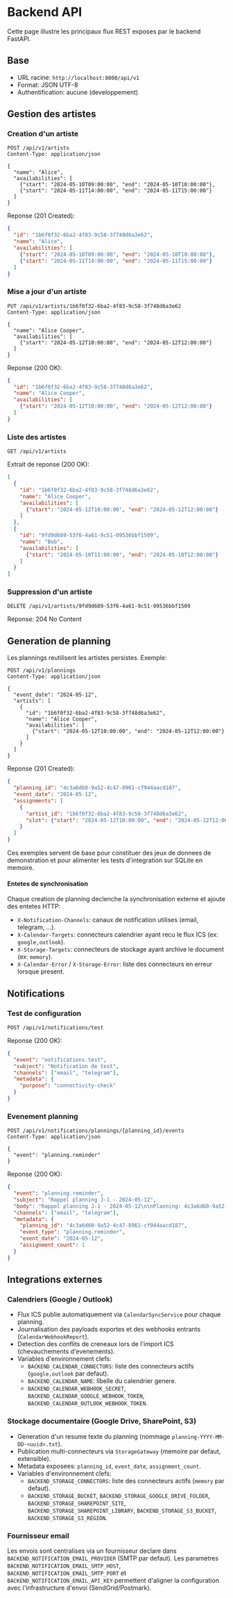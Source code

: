 # Backend API

Cette page illustre les principaux flux REST exposes par le backend FastAPI.

## Base
- URL racine: `http://localhost:8000/api/v1`
- Format: JSON UTF-8
- Authentification: aucune (developpement)

## Gestion des artistes

### Creation d'un artiste
```http
POST /api/v1/artists
Content-Type: application/json

{
  "name": "Alice",
  "availabilities": [
    {"start": "2024-05-10T09:00:00", "end": "2024-05-10T10:00:00"},
    {"start": "2024-05-11T14:00:00", "end": "2024-05-11T15:00:00"}
  ]
}
```

Reponse (201 Created):
```json
{
  "id": "1b6f0f32-6ba2-4f83-9c58-3f748d6a3e62",
  "name": "Alice",
  "availabilities": [
    {"start": "2024-05-10T09:00:00", "end": "2024-05-10T10:00:00"},
    {"start": "2024-05-11T14:00:00", "end": "2024-05-11T15:00:00"}
  ]
}
```

### Mise a jour d'un artiste
```http
PUT /api/v1/artists/1b6f0f32-6ba2-4f83-9c58-3f748d6a3e62
Content-Type: application/json

{
  "name": "Alice Cooper",
  "availabilities": [
    {"start": "2024-05-12T10:00:00", "end": "2024-05-12T12:00:00"}
  ]
}
```

Reponse (200 OK):
```json
{
  "id": "1b6f0f32-6ba2-4f83-9c58-3f748d6a3e62",
  "name": "Alice Cooper",
  "availabilities": [
    {"start": "2024-05-12T10:00:00", "end": "2024-05-12T12:00:00"}
  ]
}
```

### Liste des artistes
```http
GET /api/v1/artists
```

Extrait de reponse (200 OK):
```json
[
  {
    "id": "1b6f0f32-6ba2-4f83-9c58-3f748d6a3e62",
    "name": "Alice Cooper",
    "availabilities": [
      {"start": "2024-05-12T10:00:00", "end": "2024-05-12T12:00:00"}
    ]
  },
  {
    "id": "9fd9d689-53f6-4a61-9c51-09536bbf1509",
    "name": "Bob",
    "availabilities": [
      {"start": "2024-05-10T11:00:00", "end": "2024-05-10T12:00:00"}
    ]
  }
]
```

### Suppression d'un artiste
```http
DELETE /api/v1/artists/9fd9d689-53f6-4a61-9c51-09536bbf1509
```

Reponse: 204 No Content

## Generation de planning

Les plannings reutilisent les artistes persistes. Exemple:

```http
POST /api/v1/plannings
Content-Type: application/json

{
  "event_date": "2024-05-12",
  "artists": [
    {
      "id": "1b6f0f32-6ba2-4f83-9c58-3f748d6a3e62",
      "name": "Alice Cooper",
      "availabilities": [
        {"start": "2024-05-12T10:00:00", "end": "2024-05-12T12:00:00"}
      ]
    }
  ]
}
```

Reponse (201 Created):
```json
{
  "planning_id": "4c3a6d60-9a52-4c47-8961-cf944aacd187",
  "event_date": "2024-05-12",
  "assignments": [
    {
      "artist_id": "1b6f0f32-6ba2-4f83-9c58-3f748d6a3e62",
      "slot": {"start": "2024-05-12T10:00:00", "end": "2024-05-12T12:00:00"}
    }
  ]
}
```

  Ces exemples servent de base pour constituer des jeux de donnees de demonstration et pour alimenter les tests d'integration sur SQLite en memoire.

#### Entetes de synchronisation

Chaque creation de planning declenche la synchronisation externe et ajoute des entetes HTTP:

- `X-Notification-Channels`: canaux de notification utilises (email, telegram, ...).
- `X-Calendar-Targets`: connecteurs calendrier ayant recu le flux ICS (ex: `google,outlook`).
- `X-Storage-Targets`: connecteurs de stockage ayant archive le document (ex: `memory`).
- `X-Calendar-Error` / `X-Storage-Error`: liste des connecteurs en erreur lorsque present.

## Notifications

### Test de configuration
```http
POST /api/v1/notifications/test
```

Reponse (200 OK):
```json
{
  "event": "notifications.test",
  "subject": "Notification de test",
  "channels": ["email", "telegram"],
  "metadata": {
    "purpose": "connectivity-check"
  }
}
```

### Evenement planning
```http
POST /api/v1/notifications/plannings/{planning_id}/events
Content-Type: application/json

{
  "event": "planning.reminder"
}
```

Reponse (200 OK):
```json
{
  "event": "planning.reminder",
  "subject": "Rappel planning J-1 - 2024-05-12",
  "body": "Rappel planning J-1 - 2024-05-12\n\nPlanning: 4c3a6d60-9a52-4c47-8961-cf944aacd187\nDate: 2024-05-12\nAffectations:\n- Alice Cooper: 2024-05-12 10:00 -> 11:00",
  "channels": ["email", "telegram"],
  "metadata": {
    "planning_id": "4c3a6d60-9a52-4c47-8961-cf944aacd187",
    "event_type": "planning.reminder",
    "event_date": "2024-05-12",
    "assignment_count": 1
  }
}
```

## Integrations externes

### Calendriers (Google / Outlook)

- Flux ICS publie automatiquement via `CalendarSyncService` pour chaque planning.
- Journalisation des payloads exportes et des webhooks entrants (`CalendarWebhookReport`).
- Detection des conflits de creneaux lors de l'import ICS (chevauchements d'evenements).
- Variables d'environnement clefs:
  - `BACKEND_CALENDAR_CONNECTORS`: liste des connecteurs actifs (`google,outlook` par defaut).
  - `BACKEND_CALENDAR_NAME`: libelle du calendrier genere.
  - `BACKEND_CALENDAR_WEBHOOK_SECRET`, `BACKEND_CALENDAR_GOOGLE_WEBHOOK_TOKEN`, `BACKEND_CALENDAR_OUTLOOK_WEBHOOK_TOKEN`.

### Stockage documentaire (Google Drive, SharePoint, S3)

- Generation d'un resume texte du planning (nommage `planning-YYYY-MM-DD-<uuid>.txt`).
- Publication multi-connecteurs via `StorageGateway` (memoire par defaut, extensible).
- Metadata exposees: `planning_id`, `event_date`, `assignment_count`.
- Variables d'environnement clefs:
  - `BACKEND_STORAGE_CONNECTORS`: liste des connecteurs actifs (`memory` par defaut).
  - `BACKEND_STORAGE_BUCKET`, `BACKEND_STORAGE_GOOGLE_DRIVE_FOLDER`, `BACKEND_STORAGE_SHAREPOINT_SITE`, `BACKEND_STORAGE_SHAREPOINT_LIBRARY`, `BACKEND_STORAGE_S3_BUCKET`, `BACKEND_STORAGE_S3_REGION`.

### Fournisseur email

Les envois sont centralises via un fournisseur declare dans `BACKEND_NOTIFICATION_EMAIL_PROVIDER` (SMTP par defaut).
Les parametres `BACKEND_NOTIFICATION_EMAIL_SMTP_HOST`, `BACKEND_NOTIFICATION_EMAIL_SMTP_PORT` et `BACKEND_NOTIFICATION_EMAIL_API_KEY`
permettent d'aligner la configuration avec l'infrastructure d'envoi (SendGrid/Postmark).

